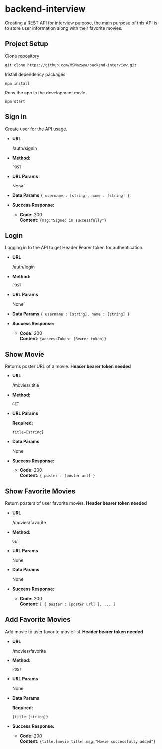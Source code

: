# backend-interview
Creating a REST API for interview purpose, the main purpose of this API is to store user information along with their favorite movies. 
## Project Setup
Clone repository
```shell
git clone https://github.com/MSMazaya/backend-interview.git
```

Install dependency packages
```shell
npm install
```

Runs the app in the development mode.
```shell
npm start
```

**Sign in**
----
  Create user for the API usage.
* **URL**

  /auth/signin
* **Method:**

  `POST`
*  **URL Params**

   None`
* **Data Params**
  `{ username : [string], name : [string] } `
 
* **Success Response:**

  * **Code:** 200 <br />
    **Content:** `{msg:"Signed in successfully"}`
    
**Login**
----
  Logging in to the API to get Header Bearer token for authentication.
* **URL**

  /auth/login
* **Method:**

  `POST`
*  **URL Params**

   None`
* **Data Params**
  `{ username : [string], name : [string] } `
 
* **Success Response:**

  * **Code:** 200 <br />
    **Content:** `{acceessToken: [Bearer token]}`
    
**Show Movie**
----
  Returns poster URL of a movie.
  <strong>Header bearer token needed</strong>
  
* **URL**

  /movies/:title

* **Method:**

  `GET`
  
*  **URL Params**

   **Required:**
 
   `title=[string]`

* **Data Params**

  None

* **Success Response:**

  * **Code:** 200 <br />
    **Content:** `{ poster : [poster url] }`
 
**Show Favorite Movies**
----
  Return posters of user favorite movies.
  <strong>Header bearer token needed</strong>

* **URL**

  /movies/favorite

* **Method:**

  `GET`
  
*  **URL Params**

   None

* **Data Params**

  None

* **Success Response:**

  * **Code:** 200 <br />
    **Content:** `[ { poster : [poster url] }, ... ]`
    
**Add Favorite Movies**
----
  Add movie to user favorite movie list.
  <strong>Header bearer token needed</strong>

* **URL**

  /movies/favorite

* **Method:**

  `POST`
  
*  **URL Params**

   None

* **Data Params**

  **Required:**
  
  `{title:[string]}`

* **Success Response:**

  * **Code:** 200 <br />
    **Content:** `{title:[movie title],msg:"Movie successfully added"}`
    
    

